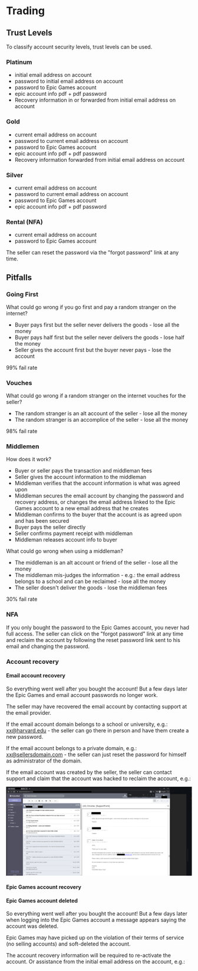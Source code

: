 # Trading

## Trust Levels

To classify account security levels, trust levels can be used.

### Platinum

- initial email address on account
- password to initial email address on account
- password to Epic Games account
- epic account info pdf + pdf password
- Recovery information in or forwarded from initial email address on account

### Gold

- current email address on account 
- password to current email address on account
- password to Epic Games account
- epic account info pdf + pdf password
- Recovery information forwarded from initial email address on account

### Silver

- current email address on account 
- password to current email address on account
- password to Epic Games account
- epic account info pdf + pdf password

### Rental (NFA)

- current email address on account 
- password to Epic Games account

The seller can reset the password via the "forgot password" link at any time.

## Pitfalls

### Going First

What could go wrong if you go first and pay a random stranger on the internet?

- Buyer pays first but the seller never delivers the goods - lose all the money
- Buyer pays half first but the seller never delivers the goods - lose half the money
- Seller gives the account first but the buyer never pays - lose the account

99% fail rate

### Vouches

What could go wrong if a random stranger on the internet vouches for the seller?

- The random stranger is an alt account of the seller - lose all the money
- The random stranger is an accomplice of the seller - lose all the money

98% fail rate 

### Middlemen

How does it work?

- Buyer or seller pays the transaction and middleman fees
- Seller gives the account information to the middleman
- Middleman verifies that the account information is what was agreed upon
- Middleman secures the email account by changing the password and recovery address, or changes the email address linked to the Epic Games account to a new email address that he creates
- Middleman confirms to the buyer that the account is as agreed upon and has been secured
- Buyer pays the seller directly
- Seller confirms payment receipt with middleman
- Middleman releases account info to buyer

What could go wrong when using a middleman?

- The middleman is an alt account or friend of the seller - lose all the money
- The middleman mis-judges the information - e.g.: the email address belongs to a school and can be reclaimed - lose all the money
- The seller doesn't deliver the goods - lose the middleman fees

30% fail rate

### NFA

If you only bought the password to the Epic Games account, you never had full access. The seller can click on the "forgot password" link at any time and reclaim the account by following the reset password link sent to his email and changing the password.

### Account recovery

#### Email account recovery

So everything went well after you bought the account! But a few days later the Epic Games and email account passwords no longer work.

The seller may have recovered the email account by contacting support at the email provider.

If the email account domain belongs to a school or university, e.g.: xx@harvard.edu - the seller can go there in person and have them create a new password.

If the email account belongs to a private domain, e.g.: xx@sellersdomain.com - the seller can just reset the password for himself as administrator of the domain.

If the email account was created by the seller, the seller can contact support and claim that the account was hacked to reclaim the account, e.g.:

![ProtonMail Account Recovery](https://github.com/gflixx/Accounts/blob/main/Assets/proton_mail_support.png?raw=true "ProtonMail Account Recovery")

#### Epic Games account recovery

#### Epic Games account deleted

So everything went well after you bought the account! But a few days later when logging into the Epic Games account a message appears saying the account was deleted.

Epic Games may have picked up on the violation of their terms of service (no selling accounts) and soft-deleted the account.

The account recovery information will be required to re-activate the account. Or assistance from the initial email address on the account, e.g.:
